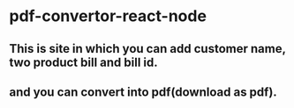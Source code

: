 # pdf-convertor-react-node

## This is site in which you can add customer name, two product bill and bill id.
## and you can convert into pdf(download as pdf).
